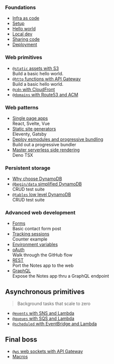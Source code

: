 ### Foundations

- [Infra as code](/foundations/infra-as-code) 
- [Setup](/foundations/setup)
- [Hello world](/foundations/hello-world)
- [Local dev](/foundations/local-dev)
- [Sharing code](/foundations/sharing-code)
- [Deployment](/foundations/deployment)

### Web primitives

- [`@static` assets with S3](/basic/static)                   <aside>Build a basic hello world.</aside>
- [`@http` functions with API Gateway](/basic/http)           <aside>Build a basic hello world.</aside>
- [`@cdn` with CloudFront](/basic/cdn)
- [`@domains` with Route53 and ACM](/basic/dns)

### Web patterns

- [Single page apps](/patterns/spa)                           <aside>React, Svelte, Vue</aside>
- [Static site generators](/patterns/ssg)                     <aside>Eleventy, Gatsby</aside>
- [Deploy esmodules and progressive bundling](/patterns/esm)  <aside>Build out a progressive bundler</aside>
- [Master serverless side rendering](/patterns/ssr)           <aside>Deno TSX</aside>

### Persistent storage

- [Why choose DynamoDB](/storage/dynamo)
- [`@begin/data` simplified DynamoDB](/storage/begin-data)    <aside>CRUD test suite</aside>
- [`@tables` low level DynamoDB](/storage/tables)             <aside>CRUD test suite</aside>

### Advanced web development

- [Forms](/advanced/forms)                                    <aside>Basic contact form post</aside>
- [Tracking sessions](/advanced/sessions)                     <aside>Counter example</aside>
- [Environment variables](/advanced/env)
- [oAuth](/advanced/oauth)                                    <aside>Walk through the GitHub flow</aside>
- [REST](/advanced/rest)                                      <aside>Port the Notes app to the web</aside>
- [GraphQL](/advanced/graphql)                                <aside>Expose the Notes app thru a GraphQL endpoint</aside>

## Asynchronous primitives

> Background tasks that scale to zero

- [`@events` with SNS and Lambda](/async/events)                 <aside></aside>
- [`@queues` with SQS and Lambda](/async/queues)                 <aside></aside>
- [`@scheduled` with EventBridge and Lambda](/async/scheduled)   <aside></aside>

## Final boss

- [`@ws` web sockets with API Gateway](/final/boss/ws)           <aside></aside>
- [Macros](/final/boss/macros)                                   <aside></aside>
